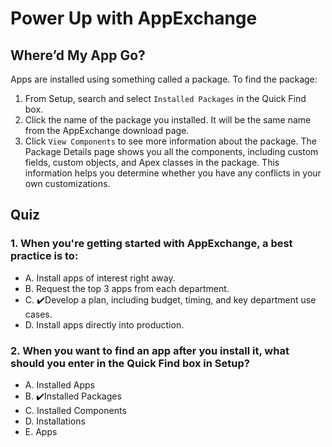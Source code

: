 # Power Up with AppExchange

## Where’d My App Go?

Apps are installed using something called a package. To find the package:

1. From Setup, search and select `Installed Packages` in the Quick Find box.
2. Click the name of the package you installed. It will be the same name from the AppExchange download page.
3. Click `View Components` to see more information about the package. The Package Details page shows you all the components, including custom fields, custom objects, and Apex classes in the package. This information helps you determine whether you have any conflicts in your own customizations.

## Quiz

### 1. When you're getting started with AppExchange, a best practice is to:

- A. Install apps of interest right away.
- B. Request the top 3 apps from each department.
- C. :heavy_check_mark:Develop a plan, including budget, timing, and key department use cases.
- D. Install apps directly into production.

### 2. When you want to find an app after you install it, what should you enter in the Quick Find box in Setup?

- A. Installed Apps
- B. :heavy_check_mark:Installed Packages
- C. Installed Components
- D. Installations
- E. Apps
